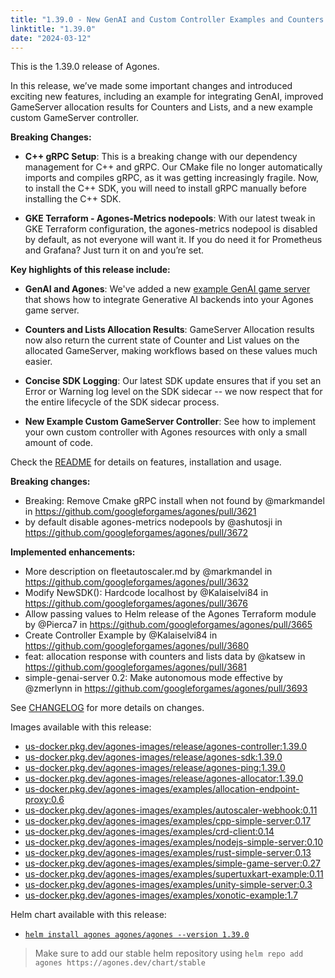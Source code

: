 ```yaml
---
title: "1.39.0 - New GenAI and Custom Controller Examples and Counters and Lists Values Available on Allocation Constraints"
linktitle: "1.39.0"
date: "2024-03-12"
---
```


This is the 1.39.0 release of Agones.

In this release, we’ve made some important changes and introduced exciting new features, including an example for integrating GenAI, improved GameServer allocation results for Counters and Lists, and a new example custom GameServer controller.

**Breaking Changes:**

- **C++ gRPC Setup**: This is a breaking change with our dependency management for C++ and gRPC. Our CMake file no longer automatically imports and compiles gRPC, as it was getting increasingly fragile. Now, to install the C++ SDK, you will need to install gRPC manually before installing the C++ SDK.

- **GKE Terraform - Agones-Metrics nodepools**: With our latest tweak in GKE Terraform configuration, the agones-metrics nodepool is disabled by default, as not everyone will want it. If you do need it for Prometheus and Grafana? Just turn it on and you’re set.


**Key highlights of this release include:**

- **GenAI and Agones**:  We've added a new [example GenAI game server](https://github.com/googleforgames/agones/tree/release-1.39.0/examples/simple-genai-server) that shows how to integrate Generative AI backends into your Agones game server. 

- **Counters and Lists Allocation Results**: GameServer Allocation results now also return the current state of Counter and List values on the allocated GameServer, making workflows based on these values much easier.

- **Concise SDK Logging**: Our latest SDK update ensures that if you set an Error  or Warning log level on the SDK sidecar -- we now respect that for the entire lifecycle of the SDK sidecar process.

- **New Example Custom GameServer Controller**: See how to implement your own custom controller with Agones resources with only a small amount of code. 

Check the <a href="https://github.com/googleforgames/agones/tree/release-1.39.0" data-proofer-ignore>README</a> for details on features, installation and usage.

**Breaking changes:**
- Breaking: Remove Cmake gRPC install when not found by @markmandel in https://github.com/googleforgames/agones/pull/3621
- by default disable agones-metrics nodepools by @ashutosji in https://github.com/googleforgames/agones/pull/3672

**Implemented enhancements:**
- More description on fleetautoscaler.md by @markmandel in https://github.com/googleforgames/agones/pull/3632
- Modify NewSDK(): Hardcode localhost by @Kalaiselvi84 in https://github.com/googleforgames/agones/pull/3676
- Allow passing values to Helm release of the Agones Terraform module by @Pierca7 in https://github.com/googleforgames/agones/pull/3665
- Create Controller Example by @Kalaiselvi84 in https://github.com/googleforgames/agones/pull/3680
- feat: allocation response with counters and lists data by @katsew in https://github.com/googleforgames/agones/pull/3681
- simple-genai-server 0.2: Make autonomous mode effective by @zmerlynn in https://github.com/googleforgames/agones/pull/3693

See <a href="https://github.com/googleforgames/agones/blob/release-1.39.0/CHANGELOG.md" data-proofer-ignore>CHANGELOG</a> for more details on changes.

Images available with this release:

- [us-docker.pkg.dev/agones-images/release/agones-controller:1.39.0](https://us-docker.pkg.dev/agones-images/release/agones-controller:1.39.0)
- [us-docker.pkg.dev/agones-images/release/agones-sdk:1.39.0](https://us-docker.pkg.dev/agones-images/release/agones-sdk:1.39.0)
- [us-docker.pkg.dev/agones-images/release/agones-ping:1.39.0](https://us-docker.pkg.dev/agones-images/release/agones-ping:1.39.0)
- [us-docker.pkg.dev/agones-images/release/agones-allocator:1.39.0](https://us-docker.pkg.dev/agones-images/release/agones-allocator:1.39.0)
- [us-docker.pkg.dev/agones-images/examples/allocation-endpoint-proxy:0.6](https://us-docker.pkg.dev/agones-images/examples/allocation-endpoint-proxy:0.6)
- [us-docker.pkg.dev/agones-images/examples/autoscaler-webhook:0.11](https://us-docker.pkg.dev/agones-images/examples/autoscaler-webhook:0.11)
- [us-docker.pkg.dev/agones-images/examples/cpp-simple-server:0.17](https://us-docker.pkg.dev/agones-images/examples/cpp-simple-server:0.17)
- [us-docker.pkg.dev/agones-images/examples/crd-client:0.14](https://us-docker.pkg.dev/agones-images/examples/crd-client:0.14)
- [us-docker.pkg.dev/agones-images/examples/nodejs-simple-server:0.10](https://us-docker.pkg.dev/agones-images/examples/nodejs-simple-server:0.10)
- [us-docker.pkg.dev/agones-images/examples/rust-simple-server:0.13](https://us-docker.pkg.dev/agones-images/examples/rust-simple-server:0.13)
- [us-docker.pkg.dev/agones-images/examples/simple-game-server:0.27](https://us-docker.pkg.dev/agones-images/examples/simple-game-server:0.27)
- [us-docker.pkg.dev/agones-images/examples/supertuxkart-example:0.11](https://us-docker.pkg.dev/agones-images/examples/supertuxkart-example:0.11)
- [us-docker.pkg.dev/agones-images/examples/unity-simple-server:0.3](https://us-docker.pkg.dev/agones-images/examples/unity-simple-server:0.3)
- [us-docker.pkg.dev/agones-images/examples/xonotic-example:1.7](https://us-docker.pkg.dev/agones-images/examples/xonotic-example:1.7)

Helm chart available with this release:

- <a href="https://agones.dev/chart/stable/agones-1.39.0.tgz" data-proofer-ignore>
  <code>helm install agones agones/agones --version 1.39.0</code></a>

> Make sure to add our stable helm repository using `helm repo add agones https://agones.dev/chart/stable`